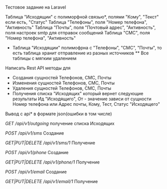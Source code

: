 Тестовое задание на Laravel

Таблица "Исходящии" с полиморфной связью*, полями "Кому", "Текст" если есть, "Статус"
Таблица "Телефоны", поля "Номер телефона", "Активность"
Таблица "Почты", поля "Почтовый адрес", "Активность", поля настроек smtp для отправок сообщений
Таблица "СМС", поля "Номер телефона", "Активность"

* Таблица "Исходящии" полимофрна с "Телефоны", "СМС", "Почты", то есть таблица хранит отправление из разных источников
  ** Все таблицы с мягким удалением

Написать Rest API методы для
- Создания сущностей Телефонов, СМС, Почты
- Изменения сущностей Телефонов, СМС, Почты
- Удаления сущностей Телефонов, СМС, Почты
- Получения списка "Исходящих" который вернет следующие результаты
  Ид "Исходящиго", От - значение зависи от сущности Номер телефона или Адрес почты, Кому, Тест, Статус "Исходящего"


Вывод с api* в формате json(ошибки в том числе)

*GET /api/v1/outgoing* получение списка Исходящих 

*POST /api/v1/sms* Создание

*GET|PUT|DELETE /api/v1/sms/1* Получение

*POST /api/v1/phone* Создание

*GET|PUT|DELETE /api/v1/phone/1* Получение

*POST /api/v1/email* Создание

*GET|PUT|DELETE /api/v1/email/1* Получение
